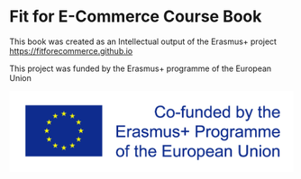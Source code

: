 # Fit for E-Commerce Course Book

This book was created as an Intellectual output of the Erasmus+ project [https:\/\/fitforecommerce.github.io](https://fitforecommerce.github.io/) 



This project was funded by the Erasmus+ programme of the European Union

![](/assets/eu_flag_co_funded_pos_[rgb]_right.jpg)

